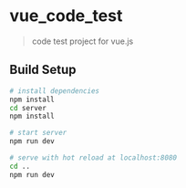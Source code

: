 # vue_code_test

> code test project for vue.js

## Build Setup

``` bash
# install dependencies
npm install
cd server
npm install

# start server
npm run dev

# serve with hot reload at localhost:8080
cd ..
npm run dev

```
